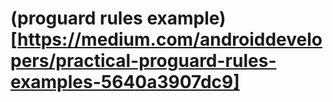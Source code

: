 # (proguard rules example)[https://medium.com/androiddevelopers/practical-proguard-rules-examples-5640a3907dc9]

